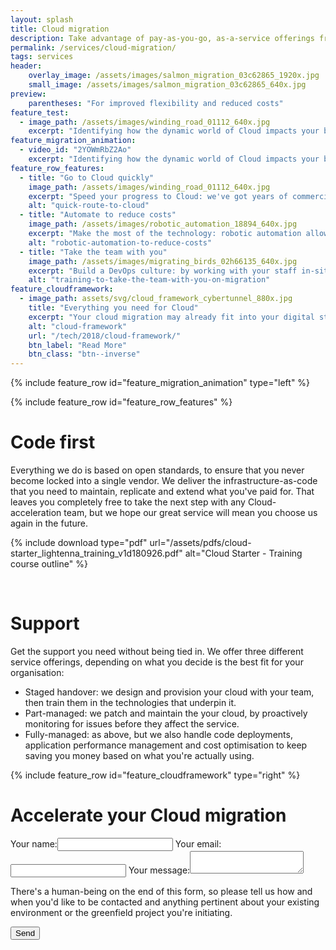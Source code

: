 ```yaml
---
layout: splash
title: Cloud migration
description: Take advantage of pay-as-you-go, as-a-service offerings from multiple Cloud vendors to drive down IT costs
permalink: /services/cloud-migration/
tags: services
header:
    overlay_image: /assets/images/salmon_migration_03c62865_1920x.jpg
    small_image: /assets/images/salmon_migration_03c62865_640x.jpg
preview:
    parentheses: "For improved flexibility and reduced costs"
feature_test:
  - image_path: /assets/images/winding_road_01112_640x.jpg
    excerpt: "Identifying how the dynamic world of Cloud impacts your business is something you may only have limited time for.  Lightenna can ease your migration, drive costs down by increasing competition between Cloud vendors and help your team adopt new tools to realise productivity gains."
feature_migration_animation:
  - video_id: "2YOWmRbZ2Ao"
    excerpt: "Identifying how the dynamic world of Cloud impacts your business is something you may only have limited time for.  Lightenna can ease your migration, drive costs down by increasing competition between Cloud vendors and help your team adopt new tools to realise productivity gains."
feature_row_features:
  - title: "Go to Cloud quickly"
    image_path: /assets/images/winding_road_01112_640x.jpg
    excerpt: "Speed your progress to Cloud: we've got years of commercial Cloud migration experience, which means your team don't have to start from scratch."
    alt: "quick-route-to-cloud"
  - title: "Automate to reduce costs"
    image_path: /assets/images/robotic_automation_18894_640x.jpg
    excerpt: "Make the most of the technology: robotic automation allows your team to work more efficiently and ultimately to a higher level of productivity."
    alt: "robotic-automation-to-reduce-costs"
  - title: "Take the team with you"
    image_path: /assets/images/migrating_birds_02h66135_640x.jpg
    excerpt: "Build a DevOps culture: by working with your staff in-situ, we can help them adopt new tools to build confidence in running a performant web service."
    alt: "training-to-take-the-team-with-you-on-migration"
feature_cloudframework:
  - image_path: assets/svg/cloud_framework_cybertunnel_880x.jpg
    title: "Everything you need for Cloud"
    excerpt: "Your cloud migration may already fit into your digital strategy, but if you'd like advice on how to integrate this project into your wider programme, please [get in touch](/contact/).  Our consultants can bring to bear years of experience in Cloud adoption to help your business take on the right mix of services from hyperscale providers such as AWS, Google Cloud and Microsoft Azure or others.  We're independent, so we can also recommend smaller ($250m+ market cap) providers to bring you the best value proposition."
    alt: "cloud-framework"
    url: "/tech/2018/cloud-framework/"
    btn_label: "Read More"
    btn_class: "btn--inverse"
---
```


<style>
    /* hack page title for alignment on this particular image */
    h1.page__title {
        padding-top: 1.0em;
    }
</style>

{% include feature_row id="feature_migration_animation" type="left" %}

{% include feature_row id="feature_row_features" %}

# Code first

Everything we do is based on open standards, to ensure that you never become locked into a single vendor.
We deliver the infrastructure-as-code that you need to maintain, replicate and extend what you've paid for.
That leaves you completely free to take the next step with any Cloud-acceleration team, but we hope our great service will mean you choose us again in the future.

{% include download type="pdf" url="/assets/pdfs/cloud-starter_lightenna_training_v1d180926.pdf" alt="Cloud Starter - Training course outline" %}

<div class="feature__wrapper">&nbsp;</div>

# Support

Get the support you need without being tied in.  We offer three different service offerings, depending on what you decide is the best fit for your organisation:
* Staged handover: we design and provision your cloud with your team, then train them in the technologies that underpin it.
* Part-managed: we patch and maintain the your cloud, by proactively monitoring for issues before they affect the service.
* Fully-managed: as above, but we also handle code deployments, application performance management and cost optimisation to keep saving you money based on what you're actually using.

{% include feature_row id="feature_cloudframework" type="right" %}

# Accelerate your Cloud migration

<a name="form" />
<form action="https://formspree.io/f/xqaebqzd" method="POST">
    <label>Your name:<input type="text" name="name"></label>
    <label>Your email:<input type="email" name="email"></label>
    <label>Your message:<textarea name="message"></textarea></label>
    <p>There's a human-being on the end of this form, so please tell us how and when you'd like to be contacted
    and anything pertinent about your existing environment or the greenfield project you're initiating.</p>
    <button type="submit" class="btn btn--primary btn--large">Send</button>
</form>
<div stlye="clear:both;">&nbsp;</div>